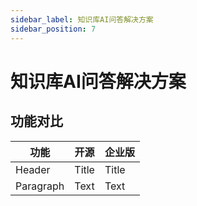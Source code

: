 ```yaml
---
sidebar_label: 知识库AI问答解决方案
sidebar_position: 7
---
```


# 知识库AI问答解决方案

## 功能对比

| 功能      | 开源  |  企业版 |
| --------- | ----- |  ------ |
| Header    | Title |  Title  |
| Paragraph | Text  |  Text   |
